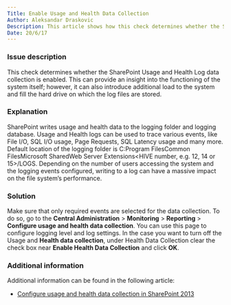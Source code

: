 ```yaml
---
Title: Enable Usage and Health Data Collection
Author: Aleksandar Draskovic
Description: This article shows how this check determines whether the SharePoint Usage and Health Log data collection is enabled
Date: 20/6/17
---
```

### Issue description

This check determines whether the SharePoint Usage and Health Log data collection is enabled. This can provide an insight into the functioning of the system itself; however, it can also introduce additional load to the system and fill the hard drive on which the log files are stored.

### Explanation

SharePoint writes usage and health data to the logging folder and logging database. Usage and Health logs can be used to trace various events, like File I/O, SQL I/O usage, Page Requests, SQL Latency usage and many more. Default location of the logging folder is C:Program FilesCommon FilesMicrosoft SharedWeb Server Extensions<HIVE number, e.g. 12, 14 or 15>/LOGS. Depending on the number of users accessing the system and the logging events configured, writing to a log can have a massive impact on the file system’s performance.

### Solution

Make sure that only required events are selected for the data collection. To do so, go to the __Central Administration__ > __Monitoring__ > __Reporting__ > __Configure usage and health data collection__. You can use this page to configure logging level and log settings. In the case you want to turn off the Usage and __Health data collection__, under Health Data Collection clear the check box near __Enable Health Data Collection__ and click __OK__.

### Additional information

Additional information can be found in the following article:

* [Configure usage and health data collection in SharePoint 2013](https://technet.microsoft.com/en-us/library/ee663480.aspx)